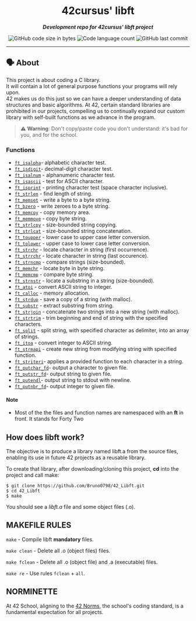 <h1 align="center">
	42cursus' libft
</h1>

<p align="center">
	<b><i>Development repo for 42cursus' libft project</i></b><br>
</p>

<p align="center">
	<img alt="GitHub code size in bytes" src="https://img.shields.io/github/languages/code-size/bruno0798/42_libft?color=blueviolet" />
	<img alt="Code language count" src="https://img.shields.io/github/languages/count/bruno0798/42_libft?color=blue" />
	<img alt="GitHub last commit" src="https://img.shields.io/github/last-commit/bruno0798/42_libft?color=brightgreen" />
</p>

---

## 🗣️ About

This project is about coding a C library.<br>
It will contain a lot of general purpose functions your programs will rely upon.<br>
42 makes us do this just so we can have a deeper understanding of data structures 
and basic algorithms. At 42, certain standard libraries are prohibited in our projects, compelling us to continually expand our custom library with self-built functions as we advance in the program.<br>

> ⚠️ **Warning**: Don't copy/paste code you don't understand: it's bad for you, and for the school.

### Functions


* [`ft_isalpha`](ft_isalpha.c)<t>- alphabetic character test.
* [`ft_isdigit`](ft_isdigit.c)<t>- decimal-digit character test.
* [`ft_isalnum`](ft_isalnum.c)	- alphanumeric character test.
* [`ft_isascii`](ft_isascii.c)	- test for ASCII character.
* [`ft_isprint`](ft_isprint.c)	- printing character test (space character inclusive).
* [`ft_strlen`](ft_strlen.c)	- find length of string.
* [`ft_memset`](ft_memset.c)	- write a byte to a byte string.
* [`ft_bzero`](ft_bzero.c)	- write zeroes to a byte string.
* [`ft_memcpy`](ft_memcpy.c)	- copy memory area.
* [`ft_memmove`](ft_memmove.c)	- copy byte string.
* [`ft_strlcpy`](ft_strlcpy.c)	- size-bounded string copying.
* [`ft_strlcat`](ft_strlcat.c)	- size-bounded string concatenation.
* [`ft_toupper`](ft_toupper.c)	- lower case to upper case letter conversion.
* [`ft_tolower`](ft_tolower.c)	- upper case to lower case letter conversion.
* [`ft_strchr`](ft_strchr.c)	- locate character in string (first occurrence).
* [`ft_strrchr`](ft_strrchr.c)	- locate character in string (last occurence).
* [`ft_strncmp`](ft_strncmp.c) 	- compare strings (size-bounded).
* [`ft_memchr`](ft_memchr.c)	- locate byte in byte string.
* [`ft_memcmp`](ft_memcmp.c)	- compare byte string.
* [`ft_strnstr`](ft_strnstr.c)	- locate a substring in a string (size-bounded).
* [`ft_atoi`](ft_atoi.c)	- convert ASCII string to integer.
* [`ft_calloc`](ft_calloc.c)	- memory allocation.
* [`ft_strdup`](ft_strdup.c)	- save a copy of a string (with malloc).
* [`ft_substr`](ft_substr.c)	- extract substring from string.
* [`ft_strjoin`](ft_strjoin.c)	- concatenate two strings into a new string (with malloc).
* [`ft_strtrim`](ft_strtrim.c)	- trim beginning and end of string with the specified characters.
* [`ft_split`](ft_split.c)	- split string, with specified character as delimiter, into an array of strings.
* [`ft_itoa`](ft_itoa.c)	- convert integer to ASCII string.
* [`ft_strmapi`](ft_strmapi.c)	- create new string from modifying string with specified function.
* [`ft_striteri`](ft_striteri.c)- applies a provided function to each character in a string.
* [`ft_putchar_fd`](ft_putchar_fd.c)- output a character to given file.
* [`ft_putstr_fd`](ft_putstr_fd.c)- output string to given file.
* [`ft_putendl`](ft_putendl.c)- output string to stdout with newline.
* [`ft_putnbr_fd`](ft_putnbr_fd.c)- output integer to given file.


#### Note

- Most of the the files and function names are namespaced with an **ft** in front. It stands for Forty Two

## How does libft work?

The objective is to produce a library named libft.a from the source files, enabling its use in future 42 projects as a reusable library.

To create that library, after downloading/cloning this project, **cd** into the project and call make:
```
$ git clone https://github.com/Bruno0798/42_Libft.git
$ cd 42_Libft
$ make
```

You should see a *libft.a* file and some object files (.o).

## MAKEFILE RULES

`make` - Compile libft **mandatory** files.

`make clean` - Delete all .o (object files) files.

`make fclean` - Delete all .o (object file) and .a (executable) files.

`make re` - Use rules `fclean` + `all`.


## NORMINETTE
At 42 School, aligning to the [42 Norms](en_norm.pdf), the school's coding standard, is a fundamental expectation for all projects.
